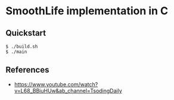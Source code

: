 # SmoothLife implementation in C

## Quickstart

```console
$ ./build.sh
$ ./main
```

## References

- https://www.youtube.com/watch?v=L68_BBiuHUw&ab_channel=TsodingDaily
